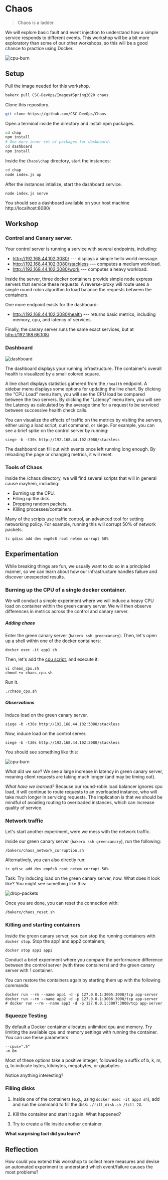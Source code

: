 # Chaos

> Chaos is a ladder.

We will explore basic fault and event injection to understand how a simple service responds to different events. This workshop will be a bit more exploratory than some of our other workshops, so this will be a good chance to practice using Docker.

![cpu-burn](img/cpu-burn.png)

## Setup

Pull the image needed for this workshop.

```bash
bakerx pull CSC-DevOps/Images#Spring2020 chaos
```

Clone this repository.

```bash
git clone https://github.com/CSC-DevOps/Chaos
```

Open a terminal inside the directory and install npm packages.

```bash
cd chap
npm install
# One more inner set of packages for dashboard.
cd dashboard
npm install
```

Inside the `Chaos\chap` directory, start the instances:

```bash
cd chap
node index.js up
```

After the instances intialize, start the dashboard service.

```
node index.js serve
```

You should see a dashboard available on your host machine http://localhost:8080/

## Workshop

### Control and Canary server.

Your control server is running a service with several endpoints, including:

* http://192.168.44.102:3080/ --- displays a simple hello world message.
* http://192.168.44.102:3080/stackless --- computes a medium workload.
* http://192.168.44.102:3080/work --- computes a heavy workload.

Inside the server, three docker containers provide simple node express servers that service these requests.
A reverse-proxy will route uses a simple round robin algorithm to load balance the requests between the containers.

One more endpoint exists for the dashboard:

* http://192.168.44.102:3080/health --- returns basic metrics, including memory, cpu, and latency of services.

Finally, the canary server runs the same exact services, but at http://192.168.66.108/

### Dashboard

![dashboard](img/dashboard.png)

The dashboard displays your running infrastructure.  The container's overall health is visualized by a small colored square. 

A line chart displays statistics gathered from the `/health` endpoint. A sidebar menu displays some options for updating the line chart. By clicking the "CPU Load" menu item, you will see the CPU load be compared between the two servers. By clicking the "Latency" menu item, you will see the Latency as calculated by the average time for a request to be serviced between successive health check calls.

You can visualize the effects of traffic on the metrics by visiting the servers, either using a load script, curl command, or siege. For example, you can see a brief spike on the control server by running:

    siege -b -t30s http://192.168.44.102:3080/stackless

The dashboard can fill out with events once left running long enough. By reloading the page or changing metrics, it will reset.

### Tools of Chaos

Inside the /chaos directory, we will find several scripts that will in general cause mayhem, including:

* Burning up the CPU.
* Filling up the disk.
* Dropping random packets.
* Killing processes/containers.

Many of the scripts use traffic control, an advanced tool for setting networking policy. For example, running this will corrupt 50% of network packets.

    tc qdisc add dev enp0s8 root netem corrupt 50%

## Experimentation

While breaking things are fun, we usually want to do so in a principled manner, so we can learn about how our infrastructure handles failure and discover unexpected results.

### Burning up the CPU of a single docker container.

We will conduct a simple experiment where we will induce a heavy CPU load on container within the green canary server. We will then observe differences in metrics across the control and canary server.

##### Adding chaos

Enter the green canary server (`bakerx ssh greencanary`). Then, let's open up a shell within one of the docker containers:

```
docker exec -it app1 sh
```

Then, let's add the [cpu script](chaos/chaos_cpu.sh), and execute it:

```
vi chaos_cpu.sh
chmod +x chaos_cpu.sh
```

Run it.

```
./chaos_cpu.sh
```

##### Observations

Induce load on the green canary server.

    siege -b -t30s http://192.168.44.102:3080/stackless

Now, induce load on the control server.

    siege -b -t30s http://192.168.44.102:3080/stackless

You should see something like this:

![cpu-burn](img/cpu-burn.png)

*What did we see*? We see a large increase in latency in green canary server, meaning client requests are taking much longer (and may be timing out).

*What have we learned?* Because our round-robin load balancer ignores cpu load, it will continue to route requests to an overloaded instance, who will take much longer in servicing requests. The implication is that we should be mindful of avoiding routing to overloaded instances, which can increase quality of service.


### Network traffic

Let's start another experiment, were we mess with the network traffic.

Inside our green canary server (`bakerx ssh greencanary`), run the following:

    /bakerx/chaos_network_corruption.sh

Alternatively, you can also directly run:

    tc qdisc add dev enp0s8 root netem corrupt 50%

Task: Try inducing load on the green canary server, now. What does it look like? You might see something like this:

![drop-packets](img/drop-packets.png)

Once you are done, you can reset the connection with:

    /bakerx/chaos_reset.sh


### Killing and starting containers

Inside the green canary server, you can stop the running containers with `docker stop`.
Stop the app1 and app2 containers;

```
docker stop app1 app2
```

Conduct a brief experiment where you compare the performance difference between the control server (with three containers) and the green canary server with 1 container.

You can restore the containers again by starting them up with the following commands:
```
docker run --rm --name app1 -d -p 127.0.0.1:3005:3000/tcp app-server
docker run --rm --name app2 -d -p 127.0.0.1:3006:3000/tcp app-server
# docker run --rm --name app3 -d -p 127.0.0.1:3007:3000/tcp app-server
```

### Squeeze Testing

By default a Docker container allocates unlimited cpu and memory. Try limiting the available cpu and memory settings with running the container. You can use these parameters:

```
--cpus=".5"
-m 8m
```

Most of these options take a positive integer, followed by a suffix of b, k, m, g, to indicate bytes, kilobytes, megabytes, or gigabytes.

Notice anything interesting?

### Filling disks

1. Inside one of the containers (e.g., using `docker exec -it app3 sh`), add and run the command to fill the disk: `./fill_disk.sh /fill 2G`.

2. Kill the container and start it again. What happened?

3. Try to create a file inside another container.

**What surprising fact did you learn?**

## Reflection

How could you extend this workshop to collect more measures and devise an automated experiment to understand which event/failure causes the most problems?
